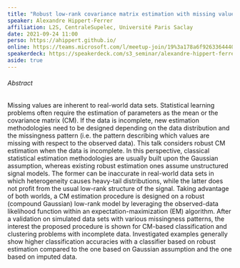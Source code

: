 ```yaml
---
title: "Robust low-rank covariance matrix estimation with missing values and application to classification problems"
speaker: Alexandre Hippert-Ferrer
affiliation: L2S, CentraleSupelec, Université Paris Saclay
date: 2021-09-24 11:00
perso: https://ahippert.github.io/
online: https://teams.microsoft.com/l/meetup-join/19%3a178a6f926336444088eb120e42476f36%40thread.tacv2/1631110344129?context=%7b%22Tid%22%3a%2261f3e3b8-9b52-433a-a4eb-c67334ce54d5%22%2c%22Oid%22%3a%224d6c63a8-7eae-4099-804e-68bcb968bec0%22%7d
speakerdeck: https://speakerdeck.com/s3_seminar/alexandre-hippert-ferrer
aside: true
---
```


<div style="text-align:center">
<script async class="speakerdeck-embed" data-id="4bbfe9f1444e407f97cb6ef5fe783f1e" data-ratio="1.33333333333333" src="//speakerdeck.com/assets/embed.js"></script></div>

###### Abstract

Missing values are inherent to real-world data sets. Statistical learning problems often require the estimation of parameters as the mean or the covariance matrix (CM).
If the data is incomplete, new estimation methodologies need to be designed depending on the data distribution and the missingness pattern (i.e. the pattern describing which values are missing with respect to the observed data).
This talk considers robust CM estimation when the data is incomplete.
In this perspective, classical statistical estimation methodologies are usually built upon the Gaussian assumption, whereas existing robust estimation ones assume unstructured signal models.
The former can be inaccurate in real-world data sets in which heterogeneity causes heavy-tail distributions, while the latter does not profit from the usual low-rank structure of the signal.
Taking advantage of both worlds, a CM estimation procedure is designed on a robust (compound Gaussian) low-rank model by leveraging the observed-data likelihood function within an expectation-maximization (EM) algorithm.
After a validation on simulated data sets with various missingness patterns, the interest the proposed procedure is shown for CM-based classification and clustering problems with incomplete data.
Investigated examples generally show higher classification accuracies with a classifier based on robust estimation compared to the one based on Gaussian assumption and the one based on imputed data.


